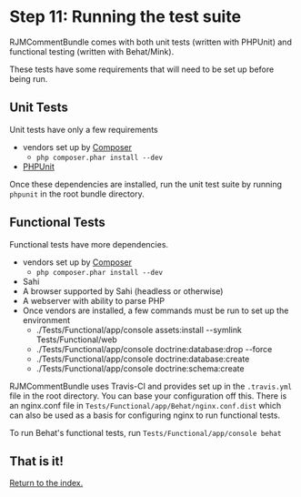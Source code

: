 Step 11: Running the test suite
======================================

RJMCommentBundle comes with both unit tests (written with PHPUnit) and functional
testing (written with Behat/Mink).

These tests have some requirements that will need to be set up before being run.

Unit Tests
--------------------------------------

Unit tests have only a few requirements

 * vendors set up by [Composer](http://getcomposer.org)
   * `php composer.phar install --dev`
 * [PHPUnit](http://www.phpunit.de/manual/current/en/index.html)

Once these dependencies are installed, run the unit test suite by running `phpunit`
in the root bundle directory.

Functional Tests
--------------------------------------

Functional tests have more dependencies.

 * vendors set up by [Composer](http://getcomposer.org)
   * `php composer.phar install --dev`
 * Sahi
 * A browser supported by Sahi (headless or otherwise)
 * A webserver with ability to parse PHP
 * Once vendors are installed, a few commands must be run to set up the environment
   * ./Tests/Functional/app/console assets:install --symlink Tests/Functional/web
   * ./Tests/Functional/app/console doctrine:database:drop --force
   * ./Tests/Functional/app/console doctrine:database:create
   * ./Tests/Functional/app/console doctrine:schema:create

RJMCommentBundle uses Travis-CI and provides set up in the `.travis.yml` file in
the root directory. You can base your configuration off this. There is an nginx.conf
file in `Tests/Functional/app/Behat/nginx.conf.dist` which can also be used as
a basis for configuring nginx to run functional tests.

To run Behat's functional tests, run `Tests/Functional/app/console behat`

## That is it!
[Return to the index.](index.md)
